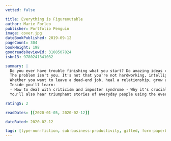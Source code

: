 ```yaml
---
vetted: false

title: Everything is Figureoutable
author: Marie Forleo
publisher: Portfolio Penguin
image: cover.jpg
dateBookPublished: 2019-09-12
pageCount: 304
bookHeight: 198
goodreadsReviewId: 3108507824
isbn13: 9780241341032

summary: |
  Do you ever have trouble finishing what you start? Do amazing ideas come to you all the time but after the initial excitement wanes you struggle to follow through? If you're creative and ambitious, the answer is likely yes.
  The problem isn't you. It's not that you're not hardworking, intelligent or deserving, but that you haven't yet installed the one key belief that will change everything: Everything is figureoutable.
  Whether you want to leave a dead-end job, heal a relationship, grow a business, master your money, or just find two free hours in your day, Everything is Figureoutable will train your brain to think more positively and help you break down any dream into manageable steps.
  Inside you'll learn:
  - How to deal with criticism and imposter syndrome - Why it's crucial that you strive for progress not perfection - How to bounce back from failure - How to overcome a lack of time and money
  You'll also hear triumphant stories of everyday people using the everything is figureoutable philosophy to transform their life. Everything is figureoutable is more than just a fun phrase to say. It's a practical, actionable discipline. And it's about to make you unstoppable!

rating5: 2

readDates: [[2020-01-05, 2020-02-12]]

dateRated: 2020-02-12

tags: [type-non-fiction, sub-business-productivity, gifted, form-paperback]
---
```

